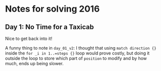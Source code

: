 # Notes for solving 2016
## Day 1: No Time for a Taxicab

Nice to get back into it!

A funny thing to note in `day_01_v2`: I thought that using `match direction {}` inside the `for _i in 1..=steps {}` loop would prove costly, but doing it outside the loop to store which part of `position` to modify and by how much, ends up being slower.
